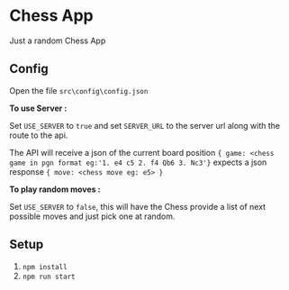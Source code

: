 # Chess App
Just a random Chess App

## Config
Open the file `src\config\config.json`

<b>To use Server :</b>

Set `USE_SERVER` to `true` and set `SERVER_URL` to the server url along with the route to the api.

The API will receive a json of the current board position `{ game: <chess game in pgn format eg:'1. e4 c5 2. f4 Qb6 3. Nc3'}` expects a json response `{ move: <chess move eg: e5> }`

<b>To play random moves :</b>

Set `USE_SERVER` to `false`, this will have the Chess provide a list of next possible moves and just pick one at random.

## Setup

1. `npm install`
2. `npm run start`

